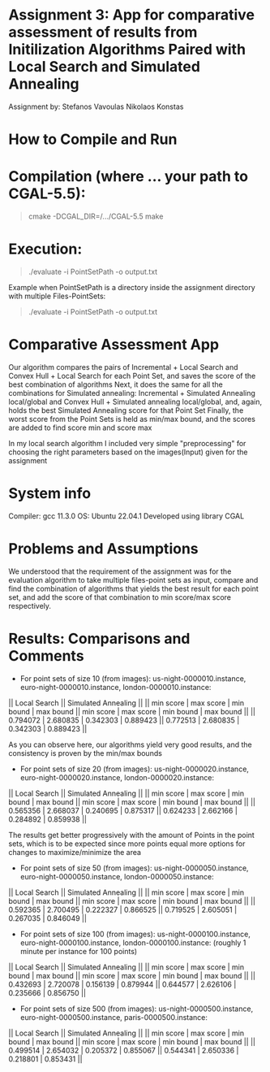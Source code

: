 # Assignment 3: App for comparative assessment of results from Initilization Algorithms Paired with Local Search and Simulated Annealing

Assignment by:
Stefanos Vavoulas
Nikolaos Konstas

# How to Compile and Run

# Compilation (where ... your path to CGAL-5.5):
> cmake -DCGAL_DIR=/.../CGAL-5.5
> make

# Execution:
> ./evaluate -i PointSetPath -o output.txt

Example when PointSetPath is a directory inside the assignment directory with multiple Files-PointSets:
> ./evaluate -i PointSetPath -o output.txt
 
# Comparative Assessment App
Our algorithm compares the pairs of Incremental + Local Search and Convex Hull + Local Search for each Point Set, and saves the score of the best combination of algorithms
Next, it does the same for all the combinations for Simulated annealing: Incremental + Simulated Annealing local/global and Convex Hull + Simulated annealing local/global, 
and, again, holds the best Simulated Annealing score for that Point Set 
Finally, the worst score from the Point Sets is held as min/max bound, and the scores are added to find score min and score max

In my local search algorithm I included very simple "preprocessing" for choosing the right parameters based on the images(Input) given for the assignment

# System info
Compiler: gcc 11.3.0
OS: Ubuntu 22.04.1
Developed using library CGAL

# Problems and Assumptions
We understood that the requirement of the assignment was for the evaluation algorithm to take multiple files-point sets as input,
compare and find the combination of algorithms that yields the best result for each point set, and add the score of that combination to
min score/max score respectively.

# Results: Comparisons and Comments
- For point sets of size 10 (from images): us-night-0000010.instance, euro-night-0000010.instance, london-0000010.instance:

||                Local Search                   ||               Simulated Annealing             ||
|| min score | max score | min bound | max bound || min score | max score | min bound | max bound ||
|| 0.794072  | 2.680835  | 0.342303  | 0.889423  || 0.772513  | 2.680835  | 0.342303  | 0.889423  ||

As you can observe here, our algorithms yield very good results, and the consistency is proven by the min/max bounds

- For point sets of size 20 (from images): us-night-0000020.instance, euro-night-0000020.instance, london-0000020.instance:

||                Local Search                   ||               Simulated Annealing             ||
|| min score | max score | min bound | max bound || min score | max score | min bound | max bound ||
|| 0.565356  | 2.668037  | 0.240695  | 0.875317  || 0.624233  | 2.662166  | 0.284892  | 0.859938  ||

The results get better progressively with the amount of Points in the point sets, which is to be expected since more points equal more options for changes to maximize/minimize the area

- For point sets of size 50 (from images): us-night-0000050.instance, euro-night-0000050.instance, london-0000050.instance:

||                Local Search                   ||               Simulated Annealing             ||
|| min score | max score | min bound | max bound || min score | max score | min bound | max bound ||
|| 0.592365  | 2.700495  | 0.222327  | 0.866525  || 0.719525  | 2.605051  | 0.267035  | 0.846049  ||

- For point sets of size 100 (from images): us-night-0000100.instance, euro-night-0000100.instance, london-0000100.instance: (roughly 1 minute per instance for 100 points)

||                Local Search                   ||               Simulated Annealing             ||
|| min score | max score | min bound | max bound || min score | max score | min bound | max bound ||
|| 0.432693  | 2.720078  | 0.156139  | 0.879944  || 0.644577  | 2.626106  | 0.235666  | 0.856750  ||

- For point sets of size 500 (from images): us-night-0000500.instance, euro-night-0000500.instance, paris-0000500.instance:

||                Local Search                   ||               Simulated Annealing             ||
|| min score | max score | min bound | max bound || min score | max score | min bound | max bound ||
|| 0.499514  | 2.654032  | 0.205372  | 0.855067  || 0.544341  | 2.650336  | 0.218801  | 0.853431  ||








